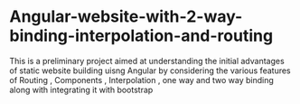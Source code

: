# Angular-website-with-2-way-binding-interpolation-and-routing
This is a preliminary project aimed at understanding the initial advantages of static website building uisng Angular by considering the various features of Routing , Components , Interpolation , one way and two way binding along with integrating it with bootstrap 
